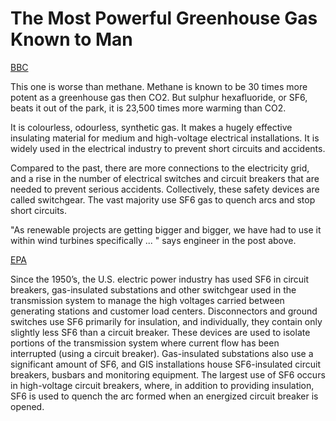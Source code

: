 # The Most Powerful Greenhouse Gas Known to Man

[BBC](https://www.bbc.co.uk/news/amp/science-environment-49567197)

This one is worse than methane. Methane is known to be 30 times more
potent as a greenhouse gas then CO2. But sulphur hexafluoride, or SF6,
beats it out of the park, it is 23,500 times more warming than CO2.

It is colourless, odourless, synthetic gas. It makes a hugely
effective insulating material for medium and high-voltage electrical
installations. It is widely used in the electrical industry to prevent
short circuits and accidents.

Compared to the past, there are more connections to the electricity
grid, and a rise in the number of electrical switches and circuit
breakers that are needed to prevent serious accidents. Collectively,
these safety devices are called switchgear. The vast majority use SF6
gas to quench arcs and stop short circuits.

"As renewable projects are getting bigger and bigger, we have had to
use it within wind turbines specifically ... " says engineer in the
post above.

[EPA](https://www.epa.gov/eps-partnership/sulfur-hexafluoride-sf6-basics)

Since the 1950’s, the U.S. electric power industry has used SF6 in
circuit breakers, gas-insulated substations and other switchgear used
in the transmission system to manage the high voltages carried between
generating stations and customer load centers. Disconnectors and
ground switches use SF6 primarily for insulation, and individually,
they contain only slightly less SF6 than a circuit breaker. These
devices are used to isolate portions of the transmission system where
current flow has been interrupted (using a circuit
breaker). Gas-insulated substations also use a significant amount of
SF6, and GIS installations house SF6-insulated circuit breakers,
busbars and monitoring equipment. The largest use of SF6 occurs in
high-voltage circuit breakers, where, in addition to providing
insulation, SF6 is used to quench the arc formed when an energized
circuit breaker is opened.